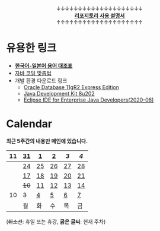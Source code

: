 <p align="center">↓↓↓↓↓↓↓↓↓↓↓↓↓↓↓↓↓↓↓↓<br><a href="/999999_ETC/HowTo.md"><b>리포지토리 사용 설명서</b></a><br>↑↑↑↑↑↑↑↑↑↑↑↑↑↑↑↑↑↑↑↑</p>

# 유용한 링크

- [**한국어-일본어 용어 대조표**](/999999_ETC/Vocabulary.md)
- [자바 코딩 맞춤법](/999999_ETC/1_java/README.md)
- 개발 환경 다운로드 링크
    - [Oracle Database 11gR2 Express Edition](https://www.oracle.com/database/technologies/xe-prior-release-downloads.html)
    - [Java Development Kit 8u202](https://www.oracle.com/kr/java/technologies/javase/javase8-archive-downloads.html)
    - [Eclipse IDE for Enterprise Java Developers(2020-06)](https://www.eclipse.org/downloads/download.php?file=/technology/epp/downloads/release/2020-06/R/eclipse-jee-2020-06-R-win32-x86_64.zip)

# Calendar

**최근 5주간의 내용만 메인에 있습니다.**

| 11 | [31](/221011-_JAVA/22-10/221031/) | [1](/221011-_JAVA/221101/) | [2](/221011-_JAVA/221102/) | *3* | *4* |
|---|---|---|---|---|---|
| | [24](/221011-_JAVA/22-10/221024/) | [25](/221011-_JAVA/22-10/221025/) | [26](/221011-_JAVA/22-10/221026/) | [27](/221011-_JAVA/22-10/221027/) | [28](/221011-_JAVA/22-10/221028/) |
|| [17](/221011-_JAVA/22-10/221017/) | [18](/221011-_JAVA/22-10/221018/) | [19](/221011-_JAVA/22-10/221019/) | [20](/221011-_JAVA/22-10/221020/) | [21](/221011-_JAVA/22-10/221021/) |
|| ~~10~~ | [11](/221011-_JAVA/22-10/221011/) | [12](/221011-_JAVA/22-10/221012/) | [13](/221011-_JAVA/22-10/221013/) | [14](/221011-_JAVA/22-10/221014/) |
| 10 | ~~3~~ | [4](/220926-221007_HTMLCSS/) | [5](/220926-221007_HTMLCSS/) | [6](/220926-221007_HTMLCSS/) | [7](/220926-221007_HTMLCSS/) |
|| 월 | 화 | 수 | 목 | 금 |

(~~취소선~~: 휴일 또는 휴강, **굵은 글씨**: 현재 주차)